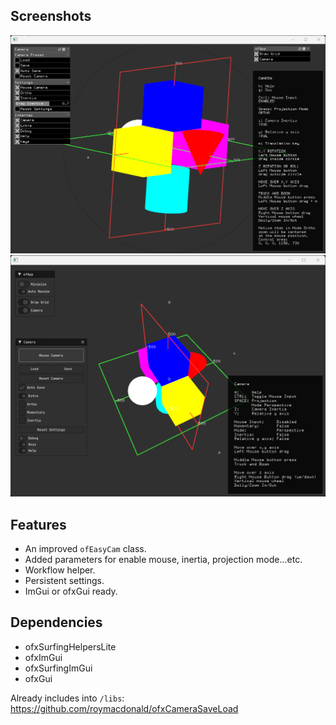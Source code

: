## Screenshots
![](1_Example_Cam_OfxGui/Capture.PNG)
![](2_Example_Cam_ImGui/Capture.PNG)

## Features
- An improved `ofEasyCam` class.
- Added parameters for enable mouse, inertia, projection mode...etc.
- Workflow helper.
- Persistent settings.
- ImGui or ofxGui ready.

## Dependencies
* ofxSurfingHelpersLite
* ofxImGui
* ofxSurfingImGui
* ofxGui

Already includes into `/libs`:  
https://github.com/roymacdonald/ofxCameraSaveLoad 